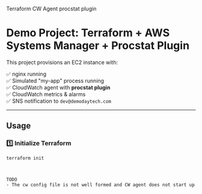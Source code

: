 Terraform
 CW Agent procstat plugin


# Demo Project: Terraform + AWS Systems Manager + Procstat Plugin

This project provisions an EC2 instance with:

✅ nginx running  
✅ Simulated "my-app" process running  
✅ CloudWatch agent with **procstat plugin**  
✅ CloudWatch metrics & alarms  
✅ SNS notification to `dev@demodaytech.com`

---

## Usage

### 1️⃣ Initialize Terraform

```bash
terraform init



TODO
- The cw config file is not well formed and CW agent does not start up. 